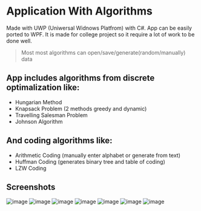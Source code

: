 # Application With Algorithms
Made with UWP (Uniwersal Widnows Platfrom) with C#. App can be easily ported to WPF. It is made for college project so it require a lot of
work to be done well.
> Most most algorithms can open/save/generate(random/manually) data 
## App includes algorithms from discrete optimalization like:
- Hungarian Method 
- Knapsack Problem (2 methods greedy and dynamic)
- Travelling Salesman Problem 
- Johnson Algorithm
## And coding algorithms like:
- Arithmetic Coding (manually enter alphabet or generate from text)
- Huffman Coding (generates binary tree and table of coding)
- LZW Coding

## Screenshots
![image](https://user-images.githubusercontent.com/44789049/74540841-c9c73b80-4f40-11ea-83ab-aa6175b683c1.png)
![image](https://user-images.githubusercontent.com/44789049/74539970-40fbd000-4f3f-11ea-80d9-377921428051.png)
![image](https://user-images.githubusercontent.com/44789049/74540496-27a75380-4f40-11ea-94a2-658d0f81e6f3.png)
![image](https://user-images.githubusercontent.com/44789049/74540762-a43a3200-4f40-11ea-8c24-2691f30f6cf7.png)
![image](https://user-images.githubusercontent.com/44789049/74540300-d13a1500-4f3f-11ea-8ba5-814d35acd033.png)
![image](https://user-images.githubusercontent.com/44789049/74540449-178f7400-4f40-11ea-98f6-8bb9d19438f4.png)
![image](https://user-images.githubusercontent.com/44789049/74540890-de0b3880-4f40-11ea-8caf-47652c0491b9.png)
